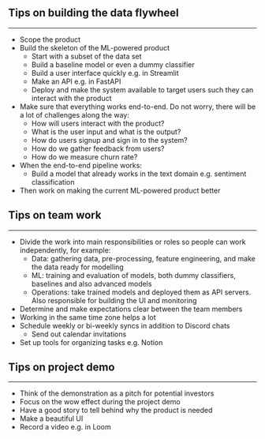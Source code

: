 ## Tips on building the data flywheel

------

- Scope the product
- Build the skeleton of the ML-powered product
  - Start with a subset of the data set
  - Build a baseline model or even a dummy classifier
  - Build a user interface quickly e.g. in Streamlit
  - Make an API e.g. in FastAPI
  - Deploy and make the system available to target users such they can interact with the product
- Make sure that everything works end-to-end. Do not worry, there will be a lot of challenges along the way:
  - How will users interact with the product?
  - What is the user input and what is the output?
  - How do users signup and sign in to the system?
  - How do we gather feedback from users?
  - How do we measure churn rate?
- When the end-to-end pipeline works:
  - Build a model that already works in the text domain e.g. sentiment classification
- Then work on making the current ML-powered product better

## Tips on team work


------

- Divide the work into main responsibilities or roles so people can work independently, for example:
  - Data: gathering data, pre-processing, feature engineering, and make the data ready for modelling
  - ML: training and evaluation of models, both dummy classifiers, baselines and also advanced models
  - Operations: take trained models and deployed them as API servers. Also responsible for building the UI and monitoring
- Determine and make expectations clear between the team members
- Working in the same time zone helps a lot
- Schedule weekly or bi-weekly syncs in addition to Discord chats
  - Send out calendar invitations
- Set up tools for organizing tasks e.g. Notion

## Tips on project demo

------

- Think of the demonstration as a pitch for potential investors
- Focus on the wow effect during the project demo
- Have a good story to tell behind why the product is needed
- Make a beautiful UI
- Record a video e.g. in Loom